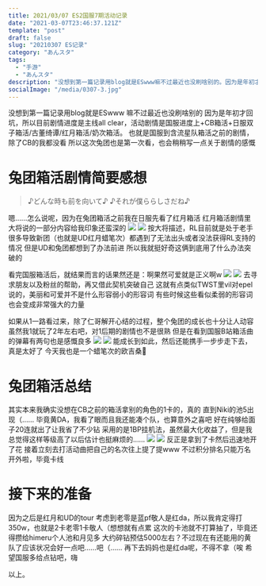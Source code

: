 ```yaml
---
title: 2021/03/07 ES2国服7期活动记录
date: "2021-03-07T23:46:37.121Z"
template: "post"
draft: false
slug: "20210307 ES记录"
category: "あんスタ"
tags:
  - "手游"
  - "あんスタ"
description: "没想到第一篇记录用blog就是ESwww嘛不过最近也没刷啥别的。因为是年初才回坑，所以目前剧情进度是主线all clear，活动剧情是国服进度上+CB箱活+日服双子箱活/古董绮谭/红月箱活/奶次箱活。也就是国服到含流星队箱活之前的剧情，除了CB的我都没看所以这次兔团也是第一次看，也会稍稍写一点关于剧情的感慨"
socialImage: "/media/0307-3.jpg"
---
```


没想到第一篇记录用blog就是ESwww
嘛不过最近也没刷啥别的
因为是年初才回坑，所以目前剧情进度是主线all clear，活动剧情是国服进度上+CB箱活+日服双子箱活/古董绮谭/红月箱活/奶次箱活。
也就是国服到含流星队箱活之前的剧情，除了CB的我都没看
所以这次兔团也是第一次看，也会稍稍写一点关于剧情的感慨

# 兔团箱活剧情简要感想

> ♪どんな時も前を向いて♪
> ♪それが僕ららしさだね♪

嗯……怎么说呢，因为在兔团箱活之前我在日服先看了红月箱活
红月箱活剧情里大将说的一部分内容给我印象还蛮深的
![](/media/0307-1.jpg)
![](/media/0307-2.jpg)
按大将描述，RL目前就是处于老手很多导致新团（也就是UD红月蜡笔次）都遇到了无法出头或者没法获得RL支持的情况
但是UD和兔团都想到了办法前进
所以我就挺好奇这俩到底用了什么办法突破的

看完国服箱活后，就结果而言的话果然还是：啊果然可爱就是正义啊w
![](/media/0307-3.jpg)
![](/media/0307-4.jpg)
去寻求朋友以及粉丝的帮助，再又借此契机突破自己
这就有点类似TWST里vil对epel说的，美丽和可爱并不是什么形容弱小的形容词
有些时候这些看似柔弱的形容词也会变成非常强大的力量

如果从1一路看过来，除了仁哥解开心结的过程，整个兔团的成长也十分让人动容
虽然我1就玩了2年左右吧，对1后期的剧情也不是很熟
但是在看到国服B站箱活曲的弹幕有两句也是感慨良多
![](/media/0307-5.png)
![](/media/0307-6.png)
能成长到如此，然后还能携手一步步走下去，真是太好了
今天我也是一个蜡笔次的欧吉桑🤗

# 兔团箱活总结

其实本来我确实没想在CB之前的箱活拿别的角色的1卡的，真的
直到Niki的池5出现（……
毕竟黄DA，我看了眼而且我还能凑个队，也算意外之喜吧
好在纯够给面子20连就出了让我省了不少钻
采用的是1BP挂机法，虽然最大化收益了，但是我总觉得这样等级高了以后估计也挺麻烦的……
![](/media/0307-7.png)
![](/media/0307-8.png)
反正是拿到了卡然后迅速地开了花
接着立刻去打活动曲把自己的名次往上提了提www
不过积分排名只能万名开外啦，毕竟卡线

# 接下来的准备

因为之后是红月和UD的tour
考虑到老零是蓝pf敬人是红da，所以我肯定得打350w，也就是2卡老零1卡敬人（想想就有点累
这次的卡池就不打算抽了，毕竟还得攒给himeru个人池和月见多
大约碎钻预估5000左右？不过现在有还能用的黄队了应该状况会好一点吧……吧（……
再下去妈妈也是红da呢，不得不拿（唉
希望国服多给点钻吧，嗨

以上。 